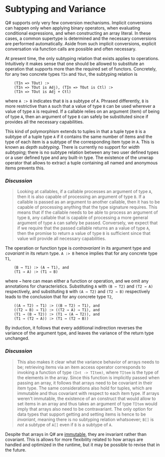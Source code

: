 # Subtyping and Variance

Q# supports only very few conversion mechanisms. Implicit conversions can happen only when applying binary operators, when evaluating conditional expressions, and when constructing an array literal. In these cases, a common supertype is determined and the necessary conversions are performed automatically. Aside from such implicit conversions, explicit conversation via function calls are possible and often necessary. 

At present time, the only subtyping relation that exists applies to operations. Intuitively it makes sense that one should be allowed to substitute an operation that supports more than the required set of functors. Concretely, for any two concrete types `TIn` and `TOut`, the subtyping relation is 
```
    (TIn => TOut) :>
    (TIn => TOut is Adj), (TIn => TOut is Ctl) :>
    (TIn => TOut is Adj + Ctl)
```
where `A :> B` indicates that `B` is a subtype of `A`. Phrased differently, `B` is more restrictive than `A` such that a value of type `B` can be used wherever a value of type `A` is required. If a callable relies on an argument (item) of being of type `A`, then an argument of type `B` can safely be substituted since if provides all the necessary capabilities. 

This kind of polymorphism extends to tuples in that a tuple type `B` is a subtype of a tuple type `A` if it contains the same number of items and the type of each item is a subtype of the corresponding item type in `A`. This is known as *depth subtyping*. There is currently no support for *width subtyping*; there is no subtype relation between any two user defined types or a user defined type and any built-in type. The existence of the unwrap operator that allows to extract a tuple containing all named and anonymous items prevents this.  

### *Discussion*

>Looking at callables, if a callable processes an argument of type `A`, then it is also capable of processing an argument of type `B`. If a callable is passed as an argument to another callable, then it has to be capable of processing anything that the type signature requires. This means that if the callable needs to be able to process an argument of type `B`, any callable that is capable of processing a more general argument of type `A` can safely be passed. Conversely, we expect that if we require that the passed callable returns an a value of type `A`, then the promise to return a value of type `B` is sufficient since that value will provide all necessary capabilities.

The operation or function type is *contravariant* in its argument type and *covariant* in its return type. `A :> B` hence implies that for any concrete type `T1`,
```
    (B → T1) :> (A → T1), and
    (T1 → A) :> (T1 → B) 
```
where `→` here can mean either a function or operation, and we omit any annotations for characteristics.
Substituting `A` with `(B → T2)` and `(T2 → A)` respectively, 
and substituting `B` with `(A → T2)` and `(T2 → B)` respectively leads to the conclusion that for any concrete type `T2`,
```
    ((A → T2) → T1) :> ((B → T2) → T1), and
    ((T2 → B) → T1) :> ((T2 → A) → T1), and
    (T1 → (B → T2)) :> (T1 → (A → T2)), and
    (T1 → (T2 → A)) :> (T1 → (T2 → B)) 
```
By induction, it follows that every additional indirection reverses the variance of the argument type, and leaves the variance of the return type unchanged. 

### *Discussion*

>This also makes it clear what the variance behavior of arrays needs to be; retrieving items via an item access operator corresponds to invoking a function of type `(Int -> TItem)`, where `TItem` is the type of the elements in the array. Since this function is implicitly passed when passing an array, it follows that arrays need to be covariant in their item type. The same considerations also hold for tuples, which are immutable and thus covariant with respect to each item type.
>If arrays weren't immutable, the existence of an construct that would allow to set items in an array and thus takes an argument of type `TItem` would imply that arrays also need to be contravariant. The only option for data types that support getting and setting items is hence to be *invariant*, meaning there is no subtyping relation whatsoever; `B[]` is *not* a subtype of `A[]` even if `B` is a subtype of `A`.

Despite that arrays in Q# are [immutable](https://github.com/microsoft/qsharp-language/blob/main/Specifications/Language/4_TypeSystem/Immutability.md#immutability), they are invariant rather than covariant. This is allows for more flexibility related to how arrays are handled and optimized in the runtime, but it may be possible to revise that in the future. 
